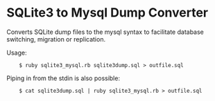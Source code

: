 SQLite3 to Mysql Dump Converter
==========================

Converts SQLite dump files to the mysql syntax to facilitate database switching, migration or replication.

Usage:
```
	$ ruby sqlite3_mysql.rb sqlite3dump.sql > outfile.sql
```
Piping in from the stdin is also possible:
```
	$ cat sqlite3dump.sql | ruby sqlite3_mysql.rb > outfile.sql
```
